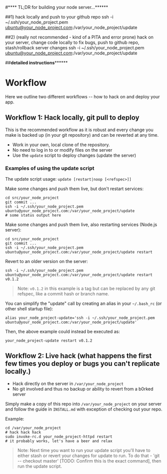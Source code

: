 #****  TL;DR for building your node server...******

##1)
hack locally and push to your github repo
ssh -i ~/.ssh/your_node_project.pem ubuntu@your_node_project.com:/var/your_node_project/update

##2) (really not recommended - kind of a PITA and error prone)
hack on your server, change code locally to fix bugs, push to github repo, stash/rollback server changes
ssh -i ~/.ssh/your_node_project.pem ubuntu@your_node_project.com:/var/your_node_project/update

##********detailed instructions**************

# Workflow

Here we outline two different workflows -- how to hack on and deploy your app.

## Workflow 1: Hack locally, git pull to deploy

This is the recommended workflow as it is robust and every change you make is backed up (in your git repository) and can be reverted at any time.

- Work in your own, local clone of the repository.
- No need to log in to or modify files on the server
- Use the `update` script to deploy changes (update the server)

### Examples of using the update script

The update script usage: `update [restart|noop [<refspec>]]`

Make some changes and push them live, but don't restart services:

    cd src/your_node_project
    git commit ...
    ssh -i ~/.ssh/your_node_project.pem ubuntu@your_node_project.com:/var/your_node_project/update
    # some status output here

Make some changes and push them live, also restarting services (Node.js server):

    cd src/your_node_project
    git commit ...
    ssh -i ~/.ssh/your_node_project.pem ubuntu@your_node_project.com:/var/your_node_project/update restart

Revert to an older version on the server:

    ssh -i ~/.ssh/your_node_project.pem ubuntu@your_node_project.com:/var/your_node_project/update restart v0.1.2

> Note: `v0.1.2` in this example is a tag but can be replaced by any git refspec, like a commit hash or branch name.

You can simplify the "update" call by creating an alias in your `~/.bash_rc` (or other shell startup file):

    alias your_node_project-update='ssh -i ~/.ssh/your_node_project.pem ubuntu@your_node_project.com:/var/your_node_project/update'

Then, the above example could instead be executed as:

    your_node_project-update restart v0.1.2

## Workflow 2: Live hack (what happens the first few times you deploy or bugs you can't replicate locally.)

- Hack directly on the server in `/var/your_node_project`
- No git involved and thus no backup or ability to revert from a b0rked server

Simply make a copy of this repo into `/var/your_node_project` on your server and follow the guide in `INSTALL.md` with exception of checking out your repo.

Example:

    cd /var/your_node_project
    # hack hack hack
    sudo invoke-rc.d your_node_project-httpd restart
    # it probably works, let's have a beer and relax

> Note: Next time you want to run your update script you'll have to either stash or revert your changes for update to run.  To do that - 'git -- checkout master' [TODO: Confirm this is the exact command], then run the update script.
